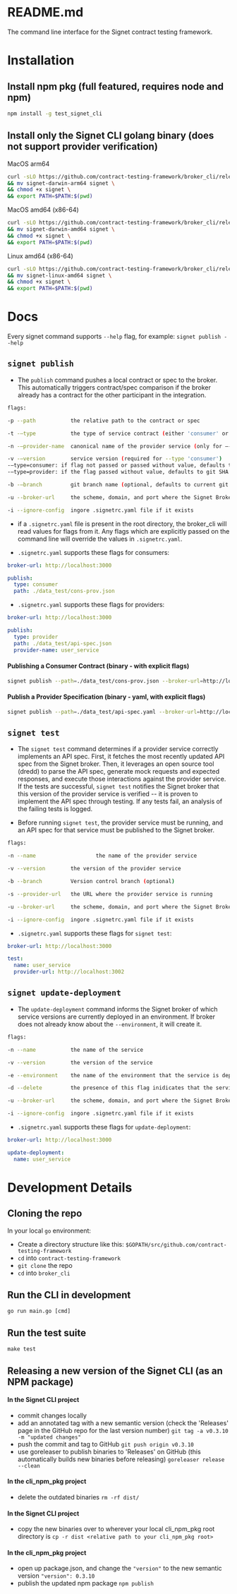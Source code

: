 # README.md

The command line interface for the Signet contract testing framework.

# Installation

## Install npm pkg (full featured, requires node and npm)

```bash
npm install -g test_signet_cli
```

## Install only the Signet CLI golang binary (does not support provider verification)

MacOS arm64
```bash
curl -sLO https://github.com/contract-testing-framework/broker_cli/releases/download/v0.3.0/signet-darwin-arm64 \
&& mv signet-darwin-arm64 signet \
&& chmod +x signet \
&& export PATH=$PATH:$(pwd)
```

MacOS amd64 (x86-64)
```bash
curl -sLO https://github.com/contract-testing-framework/broker_cli/releases/download/v0.3.0/signet-darwin-amd64 \
&& mv signet-darwin-amd64 signet \
&& chmod +x signet \
&& export PATH=$PATH:$(pwd)
```

Linux amd64 (x86-64)
```bash
curl -sLO https://github.com/contract-testing-framework/broker_cli/releases/download/v0.3.0/signet-linux-amd64 \
&& mv signet-linux-amd64 signet \
&& chmod +x signet \
&& export PATH=$PATH:$(pwd)
```

# Docs

Every signet command supports `--help` flag, for example:
`signet publish --help`

## `signet publish`

- The `publish` command pushes a local contract or spec to the broker. This automatically triggers contract/spec comparison if the broker already has a contract for the other participant in the integration.

```bash
flags:

-p --path           the relative path to the contract or spec

-t -—type           the type of service contract (either 'consumer' or 'provider')

-n -—provider-name  canonical name of the provider service (only for —-type 'provider')

-v -—version        service version (required for --type 'consumer')
-—type=consumer: if flag not passed or passed without value, defaults to the git SHA of HEAD
-—type=provider: if the flag passed without value, defaults to git SHA

-b -—branch         git branch name (optional, defaults to current git branch)

-u --broker-url     the scheme, domain, and port where the Signet Broker is being hosted (ex. http://localhost:3000)

-i --ignore-config  ingore .signetrc.yaml file if it exists
```

- if a `.signetrc.yaml` file is present in the root directory, the broker_cli will read values for flags from it. Any flags which are explicitly passed on the command line will override the values in `.signetrc.yaml`.

- `.signetrc.yaml` supports these flags for consumers:
```yaml
broker-url: http://localhost:3000

publish:
  type: consumer
  path: ./data_test/cons-prov.json
```

- `.signetrc.yaml` supports these flags for providers:
```yaml
broker-url: http://localhost:3000

publish:
  type: provider
  path: ./data_test/api-spec.json
  provider-name: user_service
```

#### Publishing a Consumer Contract (binary - with explicit flags)

```bash
signet publish --path=./data_test/cons-prov.json --broker-url=http://localhost:3000 --type consumer
```

#### Publish a Provider Specification (binary - yaml, with explicit flags)

```bash
signet publish --path=./data_test/api-spec.yaml --broker-url=http://localhost:3000 --type provider --provider-name example-provider
```

## `signet test`
- The `signet test` command determines if a provider service correctly implements an API spec. First, it fetches the most recently updated API spec from the Signet broker. Then, it leverages an open source tool (dredd) to parse the API spec, generate mock requests and expected responses, and execute those interactions against the provider service. If the tests are successful, `signet test` notifies the Signet broker that this version of the provider service is verified -- it is proven to implement the API spec through testing. If any tests fail, an analysis of the failing tests is logged.

- Before running `signet test`, the provider service must be running, and an API spec for that service must be published to the Signet broker.

```bash
flags:

-n --name 					the name of the provider service

-v --version        the version of the provider service

-b --branch         Version control branch (optional)

-s --provider-url   the URL where the provider service is running

-u --broker-url     the scheme, domain, and port where the Signet Broker is being hosted (ex. http://localhost:3000)

-i --ignore-config  ingore .signetrc.yaml file if it exists
```

- `.signetrc.yaml` supports these flags for `signet test`:
```yaml
broker-url: http://localhost:3000

test:
  name: user_service
  provider-url: http://localhost:3002
```

## `signet update-deployment`

- The `update-deployment` command informs the Signet broker of which service versions are currently deployed in an environment. If broker does not already know about the `--environment`, it will create it.

```bash
flags:

-n --name           the name of the service

-v --version        the version of the service

-e --environment    the name of the environment that the service is deployed to (ex. production)

-d --delete         the presence of this flag inidicates that the service is no longer deployed to the environment

-u --broker-url     the scheme, domain, and port where the Signet Broker is being hosted (ex. http://localhost:3000)

-i --ignore-config  ingore .signetrc.yaml file if it exists
```
- `.signetrc.yaml` supports these flags for `update-deployment`:
```yaml
broker-url: http://localhost:3000

update-deployment:
  name: user_service
```

# Development Details
## Cloning the repo

In your local `go` environment:

- Create a directory structure like this:
  `$GOPATH/src/github.com/contract-testing-framework`
- `cd` into `contract-testing-framework`
- `git clone` the repo
- `cd` into `broker_cli`

## Run the CLI in development
`go run main.go [cmd]`

## Run the test suite
`make test`


## Releasing a new version of the Signet CLI (as an NPM package)

#### In the Signet CLI project
- commit changes locally
- add an annotated tag with a new semantic version (check the 'Releases' page in the GitHub repo for the last version number)
    `git tag -a v0.3.10 -m "updated changes"`
- push the commit and tag to GitHub
    `git push origin v0.3.10`
- use goreleaser to publish binaries to 'Releases' on GitHub (this automatically builds new binaries before releasing)
    `goreleaser release --clean`

#### In the cli_npm_pkg project
- delete the outdated binaries
    `rm -rf dist/`

#### In the Signet CLI project
- copy the new binaries over to wherever your local cli_npm_pkg root directory is
    `cp -r dist <relative path to your cli_npm_pkg root>`

#### In the cli_npm_pkg project
- open up package.json, and change the `"version"` to the new semantic version
    `"version": 0.3.10`
- publish the updated npm package
    `npm publish`